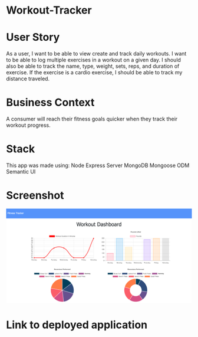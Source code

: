 # Workout-Tracker

# User Story
As a user, I want to be able to view create and track daily workouts. I want to be able to log multiple exercises in a workout on a given day. I should also be able to track the name, type, weight, sets, reps, and duration of exercise. If the exercise is a cardio exercise, I should be able to track my distance traveled.

# Business Context

A consumer will reach their fitness goals quicker when they track their workout progress.

# Stack 
This app was made using:
Node Express Server
MongoDB
Mongoose ODM
Semantic UI


# Screenshot
![alt_text](./Develop/img/Workout-Dashboard-Screenshot.png)

# Link to deployed application
